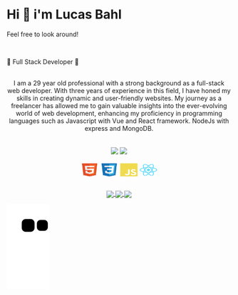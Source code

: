 
# Hi 👋 i'm Lucas Bahl
Feel free to look around!

<br>


🚀 Full Stack Developer 🚀


<br>

<div align="center">I am a 29 year old professional with a strong background as a full-stack web developer. With three years of experience in this field, I have honed my skills in creating dynamic and user-friendly websites. My journey as a freelancer has allowed me to gain valuable insights into the ever-evolving world of web development, enhancing my proficiency in programming languages such as Javascript with Vue and React framework. NodeJs with express and MongoDB.
</div>

<br>

<div align="center"><br>
    <img src="https://github-readme-stats.vercel.app/api?username=LucasBahl&theme=dark&show_icons=true&count_private=true"/>
    <img src="https://github-readme-stats.vercel.app/api/top-langs/?username=anuraghazra&layout=compact&count_private=false"/>
</div>                 

<br>

<div align="center">
  <img align="center" alt="Rafa-HTML" height="30" width="40" src="https://raw.githubusercontent.com/devicons/devicon/master/icons/html5/html5-original.svg">
  <img align="center" alt="Rafa-CSS" height="30" width="40" src="https://raw.githubusercontent.com/devicons/devicon/master/icons/css3/css3-original.svg">
  <img align="center" alt="Rafa-Js" height="30" width="40" src="https://raw.githubusercontent.com/devicons/devicon/master/icons/javascript/javascript-plain.svg">
  <img align="center" alt="Rafa-React" height="30" width="40" src="https://raw.githubusercontent.com/devicons/devicon/master/icons/react/react-original.svg"> 
</div>

##

<div align="center">
    <a href="https://www.facebook.com/LucasABahl/" target="_blank"><img align="center" height="30" widht="40" src="https://img.shields.io/badge/Facebook-1877F2?style=for-the-badge&logo=facebook&logoColor=white"/>
    <a href="https://www.instagram.com/lucasbahl/" target="_blank"><img align="center" height="30" widht="40" src="https://img.shields.io/badge/Instagram-E4405F?style=for-the-badge&logo=instagram&logoColor=white"/>
    <a href="https://www.linkedin.com/in/lucas-bahl-ba76b5183/" target="_blank"><img align="center" height="30" widht="40" src="https://img.shields.io/badge/LinkedIn-0077B5?style=for-the-badge&logo=linkedin&logoColor=white"/>
</div>    
    
![Snake animation](https://github.com/rafaballerini/rafaballerini/blob/output/github-contribution-grid-snake.svg)   

